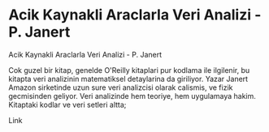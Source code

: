 # Acik Kaynakli Araclarla Veri Analizi - P. Janert


Acik Kaynakli Araclarla Veri Analizi - P. Janert




Cok guzel bir kitap, genelde O'Reilly kitaplari pur kodlama ile ilgilenir, bu kitapta veri analizinin matematiksel detaylarina da giriliyor. Yazar Janert Amazon sirketinde uzun sure veri analizcisi olarak calismis, ve fizik gecmisinden geliyor. Veri analizinde hem teoriye, hem uygulamaya hakim. Kitaptaki kodlar ve veri setleri altta;

Link





